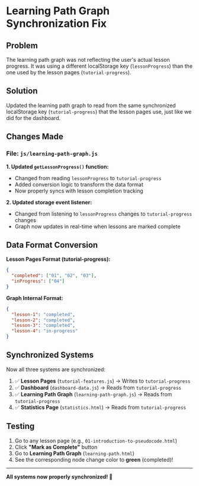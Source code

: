# Learning Path Graph Synchronization Fix

## Problem
The learning path graph was not reflecting the user's actual lesson progress. It was using a different localStorage key (`lessonProgress`) than the one used by the lesson pages (`tutorial-progress`).

## Solution
Updated the learning path graph to read from the same synchronized localStorage key (`tutorial-progress`) that the lesson pages use, just like we did for the dashboard.

## Changes Made

### File: `js/learning-path-graph.js`

**1. Updated `getLessonProgress()` function:**
- Changed from reading `lessonProgress` to `tutorial-progress`
- Added conversion logic to transform the data format
- Now properly syncs with lesson completion tracking

**2. Updated storage event listener:**
- Changed from listening to `lessonProgress` changes to `tutorial-progress` changes
- Graph now updates in real-time when lessons are marked complete

## Data Format Conversion

**Lesson Pages Format (tutorial-progress):**
```json
{
  "completed": ["01", "02", "03"],
  "inProgress": ["04"]
}
```

**Graph Internal Format:**
```json
{
  "lesson-1": "completed",
  "lesson-2": "completed",
  "lesson-3": "completed",
  "lesson-4": "in-progress"
}
```

## Synchronized Systems

Now all three systems are synchronized:
1. ✅ **Lesson Pages** (`tutorial-features.js`) → Writes to `tutorial-progress`
2. ✅ **Dashboard** (`dashboard-data.js`) → Reads from `tutorial-progress`
3. ✅ **Learning Path Graph** (`learning-path-graph.js`) → Reads from `tutorial-progress`
4. ✅ **Statistics Page** (`statistics.html`) → Reads from `tutorial-progress`

## Testing

1. Go to any lesson page (e.g., `01-introduction-to-pseudocode.html`)
2. Click **"Mark as Complete"** button
3. Go to **Learning Path Graph** (`learning-path.html`)
4. See the corresponding node change color to **green** (completed)!

---

**All systems now properly synchronized! 🎉**

